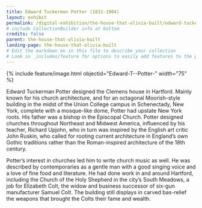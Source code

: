 ```yaml
---
title: Edward Tuckerman Potter (1831-1904)
layout: exhibit
permalink: /digital-exhibition/the-house-that-olivia-built/edward-tuckerman-potter.html
# include CollectionBuilder info at bottom
credits: false
parent: the-house-that-olivia-built
landing-page: the-house-that-olivia-built
# Edit the markdown on in this file to describe your collection
# Look in _includes/feature for options to easily add features to the page
---
```


{% include feature/image.html objectid="Edward-T--Potter-" width="75" %}

Edward Tuckerman Potter designed the Clemens house in Hartford. Mainly known for his church architecture, and for an octagonal Moorish-style building in the midst of the Union College campus in Schenectady, New York, complete with a mosque-like dome, Potter had upstate New York roots. His father was a bishop in the Episcopal Church. Potter designed churches throughout Northeast and Midwest America, influenced by his teacher, Richard Upjohn, who in turn was inspired by the English art critic John Ruskin, who called for rooting current architecture in England’s own Gothic traditions rather than the Roman-inspired architecture of the 18th century.

Potter’s interest in churches led him to write church music as well. He was described by contemporaries as a gentle man with a good singing voice and a love of fine food and literature.  He had done work in and around Hartford, including the Church of the Holy Shepherd in the city’s South Meadows, a job for Elizabeth Colt, the widow and business successor of six-gun manufacturer Samuel Colt. The building still displays in carved bas-relief the weapons that brought the Colts their fame and wealth. 